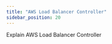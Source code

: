 ```yaml
---
title: "AWS Load Balancer Controller"
sidebar_position: 20
---
```


Explain AWS Load Balancer Controller